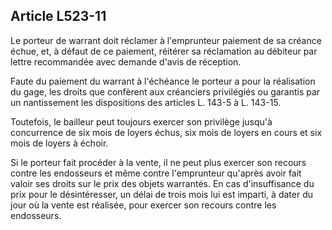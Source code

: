 Article L523-11
----
Le porteur de warrant doit réclamer à l'emprunteur paiement de sa créance échue,
et, à défaut de ce paiement, réitérer sa réclamation au débiteur par lettre
recommandée avec demande d'avis de réception.

Faute du paiement du warrant à l'échéance le porteur a pour la réalisation du
gage, les droits que confèrent aux créanciers privilégiés ou garantis par un
nantissement les dispositions des articles L. 143-5 à L. 143-15.

Toutefois, le bailleur peut toujours exercer son privilège jusqu'à concurrence
de six mois de loyers échus, six mois de loyers en cours et six mois de loyers à
échoir.

Si le porteur fait procéder à la vente, il ne peut plus exercer son recours
contre les endosseurs et même contre l'emprunteur qu'après avoir fait valoir ses
droits sur le prix des objets warrantés. En cas d'insuffisance du prix pour le
désintéresser, un délai de trois mois lui est imparti, à dater du jour où la
vente est réalisée, pour exercer son recours contre les endosseurs.
